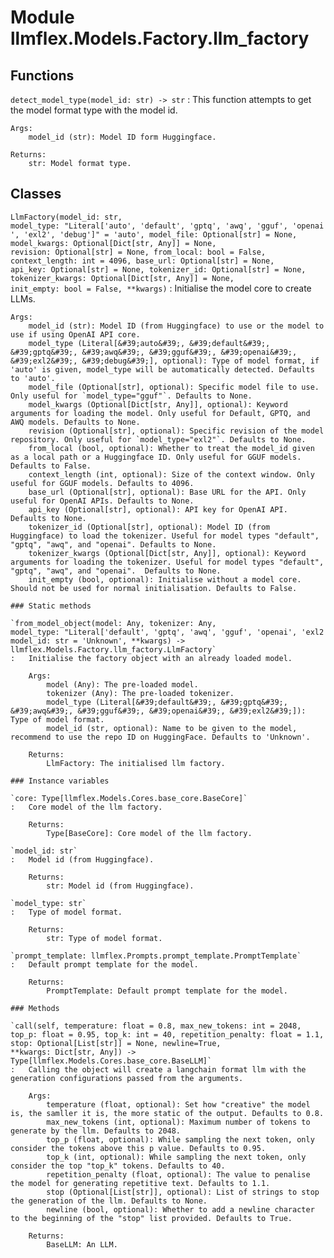 Module llmflex.Models.Factory.llm_factory
=========================================

Functions
---------

    
`detect_model_type(model_id: str) ‑> str`
:   This function attempts to get the model format type with the model id.
    
    Args:
        model_id (str): Model ID form Huggingface.
    
    Returns:
        str: Model format type.

Classes
-------

`LlmFactory(model_id: str, model_type: "Literal['auto', 'default', 'gptq', 'awq', 'gguf', 'openai', 'exl2', 'debug']" = 'auto', model_file: Optional[str] = None, model_kwargs: Optional[Dict[str, Any]] = None, revision: Optional[str] = None, from_local: bool = False, context_length: int = 4096, base_url: Optional[str] = None, api_key: Optional[str] = None, tokenizer_id: Optional[str] = None, tokenizer_kwargs: Optional[Dict[str, Any]] = None, init_empty: bool = False, **kwargs)`
:   Initialise the model core to create LLMs.
    
    Args:
        model_id (str): Model ID (from Huggingface) to use or the model to use if using OpenAI API core.
        model_type (Literal[&#39;auto&#39;, &#39;default&#39;, &#39;gptq&#39;, &#39;awq&#39;, &#39;gguf&#39;, &#39;openai&#39;, &#39;exl2&#39;, &#39;debug&#39;], optional): Type of model format, if 'auto' is given, model_type will be automatically detected. Defaults to 'auto'.
        model_file (Optional[str], optional): Specific model file to use. Only useful for `model_type="gguf"`. Defaults to None.
        model_kwargs (Optional[Dict[str, Any]], optional): Keyword arguments for loading the model. Only useful for Default, GPTQ, and AWQ models. Defaults to None.
        revision (Optional[str], optional): Specific revision of the model repository. Only useful for `model_type="exl2"`. Defaults to None.
        from_local (bool, optional): Whether to treat the model_id given as a local path or a Huggingface ID. Only useful for GGUF models. Defaults to False.
        context_length (int, optional): Size of the context window. Only useful for GGUF models. Defaults to 4096.
        base_url (Optional[str], optional): Base URL for the API. Only useful for OpenAI APIs. Defaults to None.
        api_key (Optional[str], optional): API key for OpenAI API. Defaults to None.
        tokenizer_id (Optional[str], optional): Model ID (from Huggingface) to load the tokenizer. Useful for model types "default", "gptq", "awq", and "openai". Defaults to None.
        tokenizer_kwargs (Optional[Dict[str, Any]], optional): Keyword arguments for loading the tokenizer. Useful for model types "default", "gptq", "awq", and "openai".  Defaults to None.
        init_empty (bool, optional): Initialise without a model core. Should not be used for normal initialisation. Defaults to False.

    ### Static methods

    `from_model_object(model: Any, tokenizer: Any, model_type: "Literal['default', 'gptq', 'awq', 'gguf', 'openai', 'exl2']", model_id: str = 'Unknown', **kwargs) ‑> llmflex.Models.Factory.llm_factory.LlmFactory`
    :   Initialise the factory object with an already loaded model.
        
        Args:
            model (Any): The pre-loaded model.
            tokenizer (Any): The pre-loaded tokenizer.
            model_type (Literal[&#39;default&#39;, &#39;gptq&#39;, &#39;awq&#39;, &#39;gguf&#39;, &#39;openai&#39;, &#39;exl2&#39;]): Type of model format.
            model_id (str, optional): Name to be given to the model, recommend to use the repo ID on HuggingFace. Defaults to 'Unknown'.
        
        Returns:
            LlmFactory: The initialised llm factory.

    ### Instance variables

    `core: Type[llmflex.Models.Cores.base_core.BaseCore]`
    :   Core model of the llm factory.
        
        Returns:
            Type[BaseCore]: Core model of the llm factory.

    `model_id: str`
    :   Model id (from Huggingface).
        
        Returns:
            str: Model id (from Huggingface).

    `model_type: str`
    :   Type of model format.
        
        Returns:
            str: Type of model format.

    `prompt_template: llmflex.Prompts.prompt_template.PromptTemplate`
    :   Default prompt template for the model.
        
        Returns:
            PromptTemplate: Default prompt template for the model.

    ### Methods

    `call(self, temperature: float = 0.8, max_new_tokens: int = 2048, top_p: float = 0.95, top_k: int = 40, repetition_penalty: float = 1.1, stop: Optional[List[str]] = None, newline=True, **kwargs: Dict[str, Any]) ‑> Type[llmflex.Models.Cores.base_core.BaseLLM]`
    :   Calling the object will create a langchain format llm with the generation configurations passed from the arguments. 
        
        Args:
            temperature (float, optional): Set how "creative" the model is, the samller it is, the more static of the output. Defaults to 0.8.
            max_new_tokens (int, optional): Maximum number of tokens to generate by the llm. Defaults to 2048.
            top_p (float, optional): While sampling the next token, only consider the tokens above this p value. Defaults to 0.95.
            top_k (int, optional): While sampling the next token, only consider the top "top_k" tokens. Defaults to 40.
            repetition_penalty (float, optional): The value to penalise the model for generating repetitive text. Defaults to 1.1.
            stop (Optional[List[str]], optional): List of strings to stop the generation of the llm. Defaults to None.
            newline (bool, optional): Whether to add a newline character to the beginning of the "stop" list provided. Defaults to True.
        
        Returns:
            BaseLLM: An LLM.